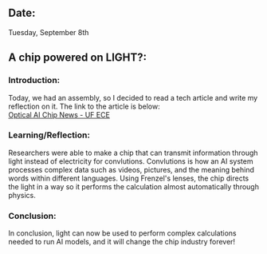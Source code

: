 ## Date:
Tuesday, September 8th

## A chip powered on LIGHT?:

### Introduction:
Today, we had an assembly, so I decided to read a tech article and write my reflection on it. The link to the article is below:
<br>
[Optical AI Chip News - UF ECE](https://news.ece.ufl.edu/2025/09/08/optical-ai-chip/)

### Learning/Reflection:
Researchers were able to make a chip that can transmit information through light instead of electricity for convlutions. Convlutions is how an AI system processes complex data such as videos, pictures, and the meaning behind words within different languages. Using Frenzel's lenses, the chip directs the light in a way so it performs the calculation almost automatically through physics. 

### Conclusion:
In conclusion, light can now be used to perform complex calculations needed to run AI models, and it will change the chip industry forever!

